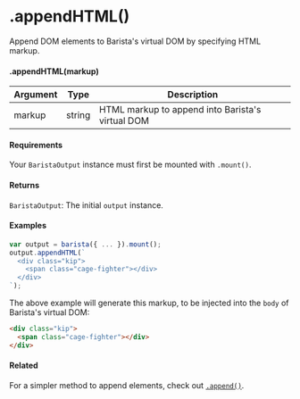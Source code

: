 # .appendHTML()

Append DOM elements to Barista's virtual DOM by specifying HTML markup.


#### .appendHTML(markup)

| Argument | Type | Description |
| --- | --- | --- |
| markup | string | HTML markup to append into Barista's virtual DOM |


#### Requirements

Your `BaristaOutput` instance must first be mounted with `.mount()`.


#### Returns

`BaristaOutput`: The initial `output` instance.


#### Examples

```js
var output = barista({ ... }).mount();
output.appendHTML(`
  <div class="kip">
    <span class="cage-fighter"></div>
  </div>
`);
```

The above example will generate this markup, to be injected into the `body` of Barista's virtual DOM:
```html
<div class="kip">
  <span class="cage-fighter"></div>
</div>
```


#### Related

For a simpler method to append elements, check out [`.append()`](append.md).
